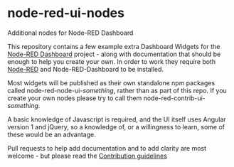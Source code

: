 # node-red-ui-nodes
Additional nodes for Node-RED Dashboard

This repository contains a few example extra Dashboard Widgets for the [Node-RED
Dashboard](https://flows.nodered.org/node/node-red-dashboard) project - along with documentation that should be enough to help you create your own. In order to work they require both [Node-RED](https://nodered.org) and Node-RED-Dashboard to be installed.

Most widgets will be published as their own standalone npm packages called node-red-node-ui-*something*, rather than as part of this repo. If you create your own nodes please try to call them node-red-contrib-ui-*something*.

A basic knowledge of Javascript is required, and the UI itself uses Angular version 1 and jQuery, so a knowledge of, or a willingness to learn, some of these would be an advantage.

Pull requests to help add documentation and to add clarity are most welcome - but please read the [Contribution guidelines](./CONTRIBUTING.md)
